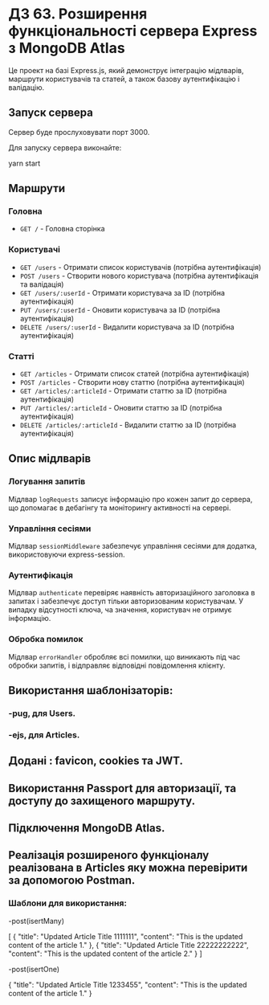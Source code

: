 # ДЗ 63. Розширення функціональності сервера Express з MongoDB Atlas

Це проект на базі Express.js, який демонструє інтеграцію мідлварів, маршрути користувачів та статей, а також базову аутентифікацію і валідацію.

## Запуск сервера

Сервер буде прослуховувати порт 3000.

Для запуску сервера виконайте:

yarn start

## Маршрути

### Головна

- `GET /` - Головна сторінка

### Користувачі

- `GET /users` - Отримати список користувачів (потрібна аутентифікація)
- `POST /users` - Створити нового користувача (потрібна аутентифікація та валідація)
- `GET /users/:userId` - Отримати користувача за ID (потрібна аутентифікація)
- `PUT /users/:userId` - Оновити користувача за ID (потрібна аутентифікація)
- `DELETE /users/:userId` - Видалити користувача за ID (потрібна аутентифікація)

### Статті

- `GET /articles` - Отримати список статей (потрібна аутентифікація)
- `POST /articles` - Створити нову статтю (потрібна аутентифікація)
- `GET /articles/:articleId` - Отримати статтю за ID (потрібна аутентифікація)
- `PUT /articles/:articleId` - Оновити статтю за ID (потрібна аутентифікація)
- `DELETE /articles/:articleId` - Видалити статтю за ID (потрібна аутентифікація)

## Опис мідлварів

### Логування запитів

Мідлвар `logRequests` записує інформацію про кожен запит до сервера, що допомагає в дебагінгу та моніторингу активності на сервері.

### Управління сесіями

Мідлвар `sessionMiddleware` забезпечує управління сесіями для додатка, використовуючи express-session.

### Аутентифікація

Мідлвар `authenticate` перевіряє наявність авторизаційного заголовка в запитах і забезпечує доступ тільки авторизованим користувачам. У випадку відсутності ключа, ча значення, користувач не отримує інформацію.

### Обробка помилок

Мідлвар `errorHandler` обробляє всі помилки, що виникають під час обробки запитів, і відправляє відповідні повідомлення клієнту.

## Використання шаблонізаторів:

### -pug, для Users.

### -ejs, для Articles.

## Додані : favicon, cookies та JWT.

## Використання Passport для авторизації, та доступу до захищеного маршруту.

## Підключення MongoDB Atlas.

## Реалізація розширеного функціоналу реалізована в Articles яку можна перевірити за допомогою Postman.

### Шаблони для використання:

-post(isertMany)

[
{
"title": "Updated Article Title 1111111",
"content": "This is the updated content of the article 1."
},
{
"title": "Updated Article Title 22222222222",
"content": "This is the updated content of the article 2."
}
]

-post(isertOne)

{
"title": "Updated Article Title 1233455",
"content": "This is the updated content of the article 1."
}